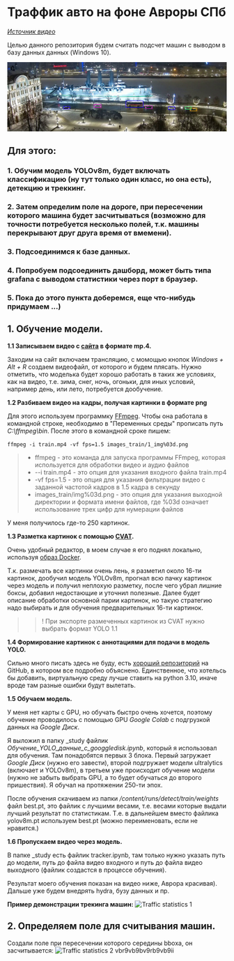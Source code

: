 # Траффик авто на фоне Авроры СПб

<a href="https://vkvideo.ru/video-18901857_456254570?ref_domain=guide-spb.fontanka.ru" target="_blank">*Источник видео*</a>

Целью данного репозитория будем считать подсчет машин с выводом в базу данных данных (Windows 10).

![Пример](content_for_readme/1_img283.png)

## Для этого:

### 1. Обучим модель YOLOv8m, будет включать классификацию (ну тут только один класс, но она есть), детекцию и треккинг.
### 2. Затем определим поле на дороге, при пересечении которого машина будет засчитываться (возможно для точности потребуется несколько полей, т.к. машины перекрывают друг друга время от вмемени).
### 3. Подсоединимся к базе данных.
### 4. Попробуем подсоединить дашборд, может быть типа grafana с выводом статистики через порт в браузер.
### 5. Пока до этого пункта доберемся, еще что-нибудь придумаем ...)

## 1. Обучение модели.
**1.1 Записываем видео с [сайта](https://guide-spb.fontanka.ru/peterburg-veb-kamery "Источник видео") в формате mp.4.**

Заходим на сайт включаем трансляцию, с момощью кнопок _Windows + Alt + R_ создаем видеофайл, от которого и будем плясать. Нужно отметить, что моделька будет хорошо работать в таких же условиях, как на видео, т.е. зима, снег, ночь, огоньки, для иных условий, например день, или лето, потребуется дообучение.

**1.2 Разбиваем видео на кадры, получая картинки в формате png**

Для этого используем программку [FFmpeg](https://ffmpeg.org/download.html).
Чтобы она работала в командной строке, необходимо в "Переменных среды" прописать путь _C:\\ffmpeg\bin_. После этого в командной сроке пишем:
```
ffmpeg -i train.mp4 -vf fps=1.5 images_train/1_img%03d.png
```
>* ffmpeg -  это команда для запуска программы FFmpeg, которая используется для обработки
видео и аудио файлов
>* --i train.mp4 - это опция для указания входного файла train.mp4
>* -vf fps=1.5 - это опция для указания фильтрации видео с заданной частотой кадров в 1.5 кадра
в секунду
>* images_train/img%03d.png - это опция для указания выходной директории и формата имени
файлов, где %03d означает использование трех цифр для нумерации файлов

У меня получилось где-то 250 картинок.

**1.3 Разметка картинок с помощью [CVAT](https://www.cvat.ai/).**

 Очень удобный редактор, в моем случае я его поднял локально, используя [образ Docker](https://docs.cvat.ai/docs/administration/basics/installation/).

Т.к. размечать все картинки очень лень, я разметил около 16-ти картинок, дообучил модель 
YOLOv8m, прогнал всю пачку картинок через модель и получил неплохую разметку, после чего убрал
 лишние боксы, добавил недостающие и уточнил полезные. Далее будет описание обработки основной 
 парии картинок, но такую стратегию надо выбирать и для обучения предварительных 16-ти картинок.

 > > ! При экспорте размеченных картинок из CVAT нужно выбрать формат YOLO 1.1

**1.4 Формирование картинок с аннотациями для подачи в модель YOLO.**

Сильно много писать здесь не буду, есть 
[хороший репозиторий](https://github.com/ankhafizov/CVAT2YOLO) на GitHub,
 в котором все подробно объяснено. Единственное, что хотельсь бы добавить,
 виртуальную среду лучше ставить на python 3.10, иначе вроде там разные
 ошибки будут вылетать.

**1.5 Обучаем модель.**

У меня нет карты с GPU, но обучать быстро очень хочется, поэтому обучение проводилось 
с помощью GPU _Google Colab_ с подгрузкой данных на _Google Диск_.

Я выложил в папку _study файлик _Обучение_YOLO_данные_с_googgledisk.ipynb_, который я использовал для обучения. Там понадобятся первых 
3 блока. Первый загружает _Google Диск_ (нужно его завести), второй подгружает модели 
ultralytics (включает и YOLOv8m), в третьем уже происходит обучение модели (нужно не забыть
выбрать GPU, а то будет обучаться до второго пришествия). Я обучал на протяжении 250-ти эпох.

После обучения скачиваем из папки _/content/runs/detect/train/weights_ файл best.pt, это 
файлик с лучшими весами, т.е. весами которые выдали лучший результат по статистикам.
Т.е. в дальнейшем вместо файлика yolov8m.pt используем best.pt (можно переименовать, если
 не нравится.)

**1.6 Пропускаем видео через модель.**

В папке _study есть файлик tracker.ipynb, там только нужно указать путь до модели, путь до файла видео входного и путь до файла видео выходного (файлик создастся в процессе обучения).

Результат моего обучения показан на видео ниже, Аврора красивая). Дальше уже будем внедрять hydra, бузу данных и пр.

__Пример демонстрации трекинга машин:__
![Traffic statistics 1](content_for_readme/trim-video.gif)
## 2. Определяем поле для считывания машин.

Создали поле при пересечении которого середины bboxа, он засчитывается:
![Traffic statistics 2](content_for_readme/aurora.gif)
vbr9vb9bv9rb9vb9ii